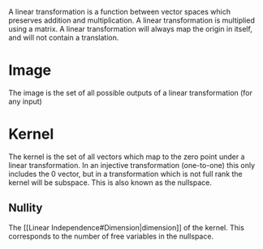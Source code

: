 A linear transformation is a function between vector spaces which preserves addition and multiplication. A linear transformation is multiplied using a matrix. A linear transformation will always map the origin in itself, and will not contain a translation.

# Image
The image is the set of all possible outputs of a linear transformation (for any input)

# Kernel
The kernel is the set of all vectors which map to the zero point under a linear transformation. In an injective transformation (one-to-one) this only includes the 0 vector, but in a transformation which is not full rank the kernel will be subspace. This is also known as the nullspace.

## Nullity
The [[Linear Independence#Dimension|dimension]] of the kernel. This corresponds to the number of free variables in the nullspace.